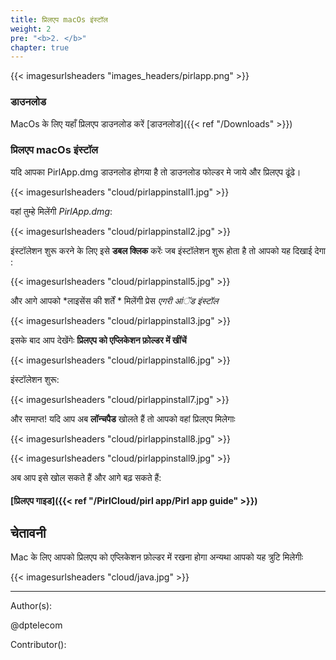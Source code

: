 ```yaml
---
title: प्रिलएप macOs इंस्टॉल
weight: 2
pre: "<b>2. </b>"
chapter: true
---
```


{{< imagesurlsheaders "images_headers/pirlapp.png"  >}}

### डाउनलोड

MacOs के लिए यहाँ प्रिलएप डाउनलोड करें
[डाउनलोड]({{< ref "/Downloads" >}})

### प्रिलएप macOs इंस्टॉल

यदि आपका PirlApp.dmg डाउनलोड होगया है तो डाउनलोड फोल्डर मे जाये और प्रिलएप ढूंढे।

{{< imagesurlsheaders "cloud/pirlappinstall1.jpg"  >}}

वहां तुम्हे मिलेंगी *PirlApp.dmg*:

{{< imagesurlsheaders "cloud/pirlappinstall2.jpg"  >}}

इंस्टॉलेशन शुरू करने के लिए इसे **डबल क्लिक** करेंः
जब इंस्टॉलेशन शुरू होता है तो आपको यह दिखाई देगा :

{{< imagesurlsheaders "cloud/pirlappinstall5.jpg"  >}}

और आगे आपको *लाइसेंस की शर्तें * मिलेंगी
प्रेस *एगरी आंॅड इंस्टॉल*

{{< imagesurlsheaders "cloud/pirlappinstall3.jpg"  >}}

इसके बाद आप देखेंगेः
**प्रिलएप को एप्लिकेशन फ़ोल्डर में खींचें**

{{< imagesurlsheaders "cloud/pirlappinstall6.jpg"  >}}

इंस्टॉलेशन शुरू:

{{< imagesurlsheaders "cloud/pirlappinstall7.jpg"  >}}

और समाप्त!
यदि आप अब **लॉन्चपैड** खोलते हैं तो आपको वहां प्रिलएप मिलेगाः

{{< imagesurlsheaders "cloud/pirlappinstall8.jpg"  >}}

{{< imagesurlsheaders "cloud/pirlappinstall9.jpg"  >}}

अब आप इसे खोल सकते हैं और आगे बढ़ सकते हैं:

#### [प्रिलएप गाइड]({{< ref "/PirlCloud/pirl app/Pirl app guide" >}})

## चेतावनी

Mac के लिए आपको प्रिलएप को एप्लिकेशन फ़ोल्डर में रखना होगा अन्यथा आपको यह त्रुटि मिलेगीः

{{< imagesurlsheaders "cloud/java.jpg"  >}}

---
Author(s):

@dptelecom

Contributor():
